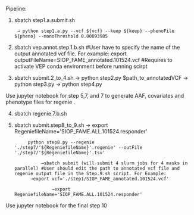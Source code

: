 Pipeline:

1. sbatch step1.a.submit.sh

		→ python step1.a.py --vcf ${vcf} --keep ${keep} --phenoFile ${pheno} --monoThreshold 0.00093985 
2. sbatch vep.annot.step.1.b.sh 
		#User have to specify the name of the output annotated vcf file. For example:
		export outputFileName=SIOP_FAME_annotated.101524.vcf
		#Requires to activate VEP conda environment before running scirpt

3. sbatch submit.2_to_4.sh
		→ python step2.py $path_to_annotatedVCF
		→ python step3.py
		→ python step4.py

Use jupyter notebook for step 5,7, and 7 to generate AAF, covariates and phenotype files for regenie .

4. sbatch regenie.7.b.sh

5. sbatch submit.step8_to_9.sh
    		 → export RegeniefileName='SIOP_FAME.ALL.101524.responder'
   
		    python step8.py --regenie './step7/'${RegeniefileName}'.regenie' --outFile  './step7/'${RegeniefileName}'.tsv'
   
                 →sbatch submit (will submit 4 slurm jobs for 4 masks in parallel) #User should edit the path to annotated vcf file and regenie output file in the Step.9.sh script. For Example:
		     →export vcf='./step1/SIOP_FAME_annotated.101524.vcf'
   
                     →export RegeniefileName='SIOP_FAME.ALL.101524.responder'
   
Use jupyter notebook for the final step 10







